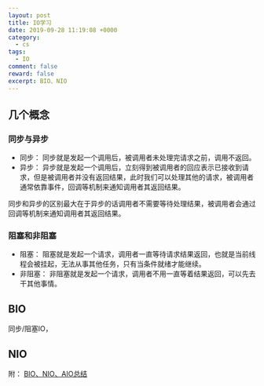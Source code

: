 ```yaml
---
layout: post
title: IO学习
date: 2019-09-28 11:19:08 +0000
category:
  - cs
tags: 
  - IO
comment: false
reward: false
excerpt: BIO、NIO
---
```


## 几个概念

### 同步与异步

- 同步： 同步就是发起一个调用后，被调用者未处理完请求之前，调用不返回。
- 异步： 异步就是发起一个调用后，立刻得到被调用者的回应表示已接收到请求，但是被调用者并没有返回结果，此时我们可以处理其他的请求，被调用者通常依靠事件，回调等机制来通知调用者其返回结果。

同步和异步的区别最大在于异步的话调用者不需要等待处理结果，被调用者会通过回调等机制来通知调用者其返回结果。

### 阻塞和非阻塞

- 阻塞： 阻塞就是发起一个请求，调用者一直等待请求结果返回，也就是当前线程会被挂起，无法从事其他任务，只有当条件就绪才能继续。
- 非阻塞： 非阻塞就是发起一个请求，调用者不用一直等着结果返回，可以先去干其他事情。

## BIO

同步/阻塞IO，

## NIO

附：
[BIO、NIO、AIO总结](https://github.com/Snailclimb/JavaGuide/blob/master/docs/java/BIO-NIO-AIO.md)
